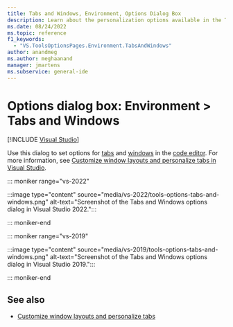 ```yaml
---
title: Tabs and Windows, Environment, Options Dialog Box
description: Learn about the personalization options available in the Tabs and Windows dialog box, such as vertical tabs to help keep your workspace organized, and more.
ms.date: 08/24/2022
ms.topic: reference
f1_keywords:
  - "VS.ToolsOptionsPages.Environment.TabsAndWindows"
author: anandmeg
ms.author: meghaanand
manager: jmartens
ms.subservice: general-ide
---
```

# Options dialog box: Environment \> Tabs and Windows

 [!INCLUDE [Visual Studio](~/includes/applies-to-version/vs-windows-only.md)]

Use this dialog to set options for [tabs](../customizing-window-layouts-in-visual-studio.md#personalize-tabs) and [windows](../customizing-window-layouts-in-visual-studio.md#arrange-and-dock-windows) in the [code editor](../../get-started/tutorial-editor.md). For more information, see [Customize window layouts and personalize tabs in Visual Studio](../customizing-window-layouts-in-visual-studio.md).

::: moniker range="vs-2022"

:::image type="content" source="media/vs-2022/tools-options-tabs-and-windows.png" alt-text="Screenshot of the Tabs and Windows options dialog in Visual Studio 2022.":::

::: moniker-end

::: moniker range="vs-2019"

:::image type="content" source="media/vs-2019/tools-options-tabs-and-windows.png" alt-text="Screenshot of the Tabs and Windows options dialog in Visual Studio 2019.":::

::: moniker-end

## See also

- [Customize window layouts and personalize tabs](../customizing-window-layouts-in-visual-studio.md)